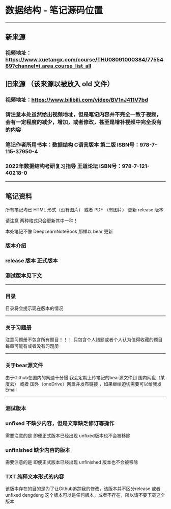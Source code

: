 # 数据结构 - 笔记源码位置

---

## 新来源

### 视频地址：https://www.xuetangx.com/course/THU08091000384/7755489?channel=i.area.course_list_all

## 旧来源 （该来源以被放入 old 文件）

### 视频地址：https://www.bilibili.com/video/BV1nJ411V7bd

### 请注意本处虽然给出视频地址，但是笔记内容并不完全一致于视频，会有一定程度的减少，增加，或者修改，甚至是增补视频中完全没有的内容

### 笔记作者所用书本：数据结构 C语言版本 第二版 ISBN号：978-7-115-37950-4
### 2022年数据结构考研复习指导 王道论坛 ISBN号：978-7-121-40218-0

---

## 笔记资料

所有笔记均已 HTML 形式（没有图片） 或者 PDF （有图片） 更新 release 版本

请注意 两种格式只会更新其中一种！

本处笔记不像 DeepLearnNoteBook 那样以 bear 更新

### 版本介绍

### release 版本 正式版本 

### 测试版本见下文

---

### 目录
目录将会提示现在版本的情况

---

### 关于习题册
注意习题册不包含所有题目！！！
只包含个人错题或者个人认为值得收藏的题目
每章可能有或者没有习题册

---

### 关于bear源文件
由于Github在国内的网速十分慢
我会定期上传笔记的bear源文件到 国内网盘（某度云） 或者 国外（oneDrive）网盘并发布链接
，如果继续迫切需要可以给我发Email

---

### 测试版本

### unfixed 不缺少内容，但是文章缺乏修订等操作

需要注意的是 即便正式版本已经出现 unfixed版本也不会被移除

### unfinished 缺少内容的版本

需要注意的是 即便正式版本已经出现 unfinished 版本也不会被移除

### TXT 纯粹文本形式的内容
该版本存在的目的是为了让Github追踪我的修改，该版本并不区分release 或者 unfixed dengdeng
这个版本可以是任何版本，或者不存在，所以请不要下载这个版本
